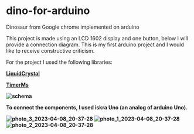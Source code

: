 # dino-for-arduino
Dinosaur from Google chrome implemented on arduino

This project is made using an LCD 1602 display and one button, below I will provide a connection diagram. This is my first arduino project and I would like to receive constructive criticism.

For the project I used the following libraries:

<b><a href="https://github.com/arduino-libraries/LiquidCrystal">LiquidCrystal</a>

<b><a href="https://github.com/GyverLibs/TimerMs">TimerMs</a>

![schema](https://user-images.githubusercontent.com/67878832/230729443-2ac257a7-b1ec-4659-a696-fa20ebe2ef4e.png)

To connect the components, I used iskra Uno (an analog of arduino Uno).

![photo_3_2023-04-08_20-37-28](https://user-images.githubusercontent.com/67878832/230730064-4b2e28d0-5f0e-41f1-a58e-0b6d1e9523ec.jpg)
![photo_1_2023-04-08_20-37-28](https://user-images.githubusercontent.com/67878832/230730068-ad7ce82e-1a31-4b27-a0b8-847a32ec21a0.jpg)
![photo_2_2023-04-08_20-37-28](https://user-images.githubusercontent.com/67878832/230730072-a8740571-e267-4448-ad44-ff66f854d628.jpg)
